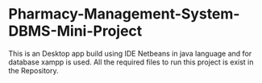 # Pharmacy-Management-System-DBMS-Mini-Project
This is an Desktop app build using IDE Netbeans in java language and for database xampp is used. All the required files to run this project is exist in the Repository.
